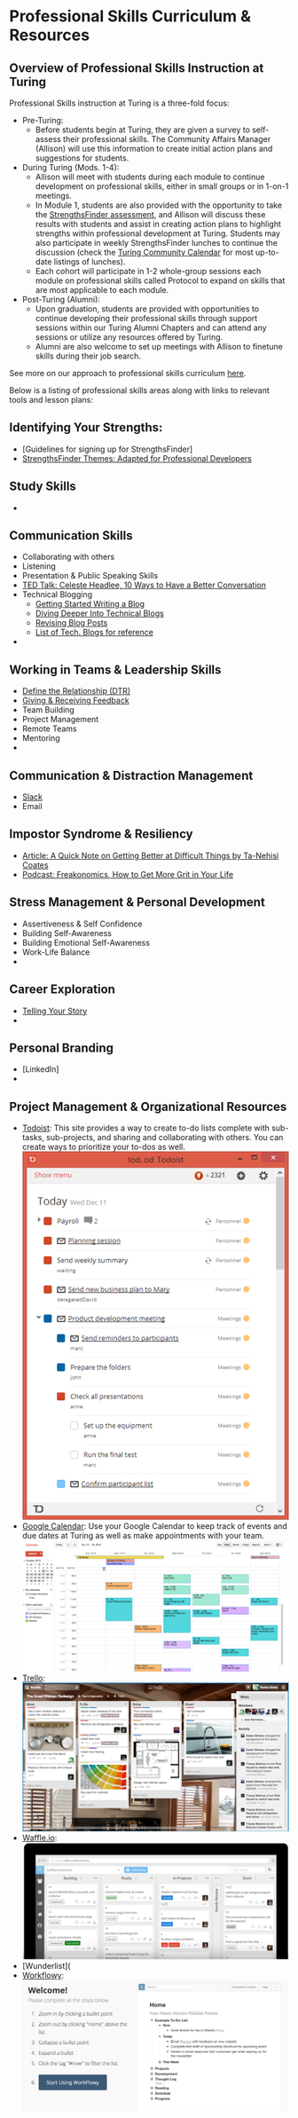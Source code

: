 # Professional Skills Curriculum & Resources

## Overview of Professional Skills Instruction at Turing
Professional Skills instruction at Turing is a three-fold focus:
  * Pre-Turing: 
     * Before students begin at Turing, they are given a survey to self-assess their professional skills. The Community Affairs Manager (Allison) will use this information to create initial action plans and suggestions for students. 
  * During Turing (Mods. 1-4): 
     * Allison will meet with students during each module to continue development on professional skills, either in small groups or in 1-on-1 meetings. 
     * In Module 1, students are also provided with the opportunity to take the [StrengthsFinder assessment](http://strengths.gallup.com/110440/About-StrengthsFinder-20.aspx), and Allison will discuss these results with students and assist in creating action plans to highlight strengths within professional development at Turing. Students may also participate in weekly StrengthsFinder lunches to continue the discussion (check the [Turing Community Calendar](https://calendar.google.com/calendar/embed?src=casimircreative.com_ronr9dk92ndvlhsk03kf8jd2ro%40group.calendar.google.com&ctz=America/Denver) for most up-to-date listings of lunches). 
     * Each cohort will participate in 1-2 whole-group sessions each module on professional skills called Protocol to expand on skills that are most applicable to each module.  
  * Post-Turing (Alumni): 
     * Upon graduation, students are provided with opportunities to continue developing their professional skills through support sessions within our Turing Alumni Chapters and can attend any sessions or utilize any resources offered by Turing. 
     * Alumni are also welcome to set up meetings with Allison to finetune skills during their job search. 
  
See more on our approach to professional skills curriculum [here](https://docs.google.com/document/d/13Ojfj3YpqNYIHHI3tvhOvjZE3mvTd91F5IK0-fL1rEM/edit?usp=sharing). 

Below is a listing of professional skills areas along with links to relevant tools and lesson plans:

## Identifying Your Strengths:
* [Guidelines for signing up for StrengthsFinder]
* [StrengthsFinder Themes: Adapted for Professional Developers](https://docs.google.com/document/d/1D4AE3y8yVXx5PI7wtPcbdTEz-IbXl6CJm_EZAwkTHew/edit?usp=sharing)

## Study Skills
* 

## Communication Skills
* Collaborating with others
* Listening
* Presentation & Public Speaking Skills
* [TED Talk: Celeste Headlee, 10 Ways to Have a Better Conversation](https://www.ted.com/talks/celeste_headlee_10_ways_to_have_a_better_conversation?language=en)
* Technical Blogging
     * [Getting Started Writing a Blog](https://docs.google.com/document/d/1Eeg1rbk_AIIztpzNI62PZSbN1KjUJZYGrwzHwSHX69o/edit?usp=sharing)
     * [Diving Deeper Into Technical Blogs]()
     * [Revising Blog Posts]()
     * [List of Tech. Blogs for reference](https://docs.google.com/a/casimircreative.com/document/d/14Z2CsY71j6py5eTA8LZWTmQ7Jb3LY0G8_IKbTo8ikoU/edit?usp=sharing)
*  

## Working in Teams & Leadership Skills
* [Define the Relationship (DTR)](https://docs.google.com/document/d/1zMtgWhODQuP3KBNhrg6PtmPUkw0DIskqgggeyEzYZi4/edit?usp=sharing)
* [Giving & Receiving Feedback](https://docs.google.com/document/d/1xwAHzPKWEMwKMJmvb9HSu3Nku4SFTFtyxIV5TU3NOjw/edit?usp=sharing)
* Team Building
* Project Management
* Remote Teams
* Mentoring
* 

## Communication & Distraction Management
* [Slack](https://docs.google.com/document/d/1OChnYx0ViErOKgNzE6C0hDD9tC9xX683f_dlM_4WYkA/edit?usp=sharing)
* Email

## Impostor Syndrome & Resiliency
* [Article: A Quick Note on Getting Better at Difficult Things by Ta-Nehisi Coates](http://www.theatlantic.com/education/archive/2015/03/a-quick-note-on-getting-better-at-difficult-things/387133/)
* [Podcast: Freakonomics, How to Get More Grit in Your Life](http://freakonomics.com/podcast/grit/)

## Stress Management & Personal Development
* Assertiveness & Self Confidence
* Building Self-Awareness
* Building Emotional Self-Awareness
* Work-Life Balance
* 

## Career Exploration
* [Telling Your Story](https://docs.google.com/document/d/1ux3j3Cp6PZq1EzFH9jy8PbQiXn3N32W7EMAyqRVkVu4/edit?usp=sharing)
* 

## Personal Branding
* [LinkedIn]
* 

## Project Management & Organizational Resources
* [Todoist](https://todoist.com): This site provides a way to create to-do lists complete with sub-tasks, sub-projects, and sharing and collaborating with others. You can create ways to prioritize your to-dos as well.
![Todoist](images/Todoist.png)
* [Google Calendar](https://calendar.google.com/calendar/): Use your Google Calendar to keep track of events and due dates at Turing as well as make appointments with your team. 
![Google Calendar](images/GoogleCalendar.png)
* [Trello](trello.com): 
![Trello doc](images/Trello.png)
* [Waffle.io](waffle.io): 
![Waffle doc](images/Waffle.io.png)
* [Wunderlist](
* [Workflowy](https://workflowy.com): 
![Workflowy doc](images/Workflowy.png)

